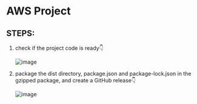 # AWS Project

## STEPS:
1. check if the project code is ready👇
   
   ![image](https://github.com/TarteelTamimi/AWSproject/assets/127000629/7f26c7a6-9889-4c28-b030-e5985901b40a)

3. package the dist directory, package.json and package-lock.json in the gzipped package, and create a GitHub release👇
   
   ![image](https://github.com/TarteelTamimi/AWSproject/assets/127000629/98889d09-007a-4362-9397-8bd650c19de6)

   




 
